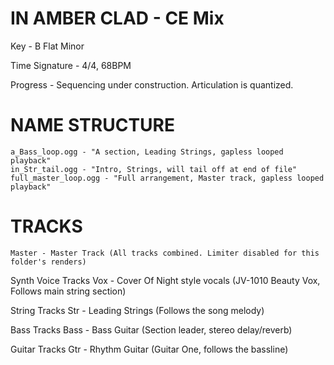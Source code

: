 # IN AMBER CLAD - CE Mix
Key - B Flat Minor

Time Signature - 4/4, 68BPM

Progress - Sequencing under construction. Articulation is quantized.

# NAME STRUCTURE
	a_Bass_loop.ogg - "A section, Leading Strings, gapless looped playback"
	in_Str_tail.ogg - "Intro, Strings, will tail off at end of file"
	full_master_loop.ogg - "Full arrangement, Master track, gapless looped playback"

# TRACKS
	Master - Master Track (All tracks combined. Limiter disabled for this folder's renders)

Synth Voice Tracks
	Vox - Cover Of Night style vocals (JV-1010 Beauty Vox, Follows main string section)

String Tracks
	Str - Leading Strings (Follows the song melody)

Bass Tracks
	Bass - Bass Guitar (Section leader, stereo delay/reverb)

Guitar Tracks
	Gtr - Rhythm Guitar (Guitar One, follows the bassline)